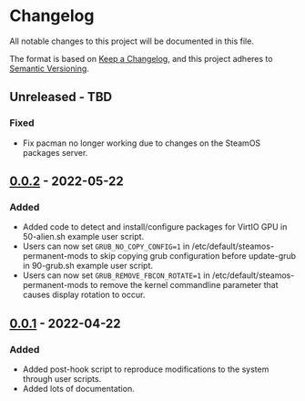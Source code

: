 # Changelog

All notable changes to this project will be documented in this file.

The format is based on [Keep a Changelog](https://keepachangelog.com/en/1.0.0/),
and this project adheres to [Semantic Versioning](https://semver.org/spec/v2.0.0.html).

## Unreleased - TBD

### Fixed

- Fix pacman no longer working due to changes on the SteamOS packages server.

## [0.0.2] - 2022-05-22

### Added

- Added code to detect and install/configure packages for VirtIO GPU in
  50-alien.sh example user script.
- Users can now set `GRUB_NO_COPY_CONFIG=1` in
  /etc/default/steamos-permanent-mods to skip copying grub configuration before
  update-grub in 90-grub.sh example user script.
- Users can now set `GRUB_REMOVE_FBCON_ROTATE=1` in
  /etc/default/steamos-permanent-mods to remove the kernel commandline parameter
  that causes display rotation to occur.

## [0.0.1] - 2022-04-22

### Added

- Added post-hook script to reproduce modifications to the system through user scripts.
- Added lots of documentation.

[0.0.2]: https://github.com/icedream/steamos-permanent-mods/releases/tag/v0.0.2
[0.0.1]: https://github.com/icedream/steamos-permanent-mods/releases/tag/v0.0.1
